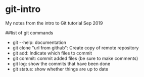 # git-intro
My notes from the intro to Git tutorial Sep 2019

##list of git commands

 - git --help: documentation
 - git clone "url from github": Create copy of remote repository
 - git add: Indicate which files to commit
 - git commit: commit added files (be sure to make comments)
 - git log: show the commits that have been done
 - git status: show whether things are up to date
